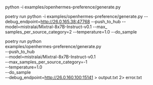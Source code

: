 

python -i examples/openhermes-preference/generate.py

poetry run python -i examples/openhermes-preference/generate.py --debug_endpoint=http://26.0.165.38:47768 --push_to_hub --model=mistralai/Mixtral-8x7B-Instruct-v0.1 --max_
samples_per_source_category=2 --temperature=1.0 --do_sample


poetry run python \
    examples/openhermes-preference/generate.py \
    --push_to_hub \
    --model=mistralai/Mixtral-8x7B-Instruct-v0.1 \
    --max_samples_per_source_category=-1 \
    --temperature=1.0 \
    --do_sample \
    --debug_endpoint=http://26.0.160.100:15141 > output.txt 2> error.txt
